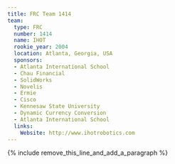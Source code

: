 ```yaml
---
title: FRC Team 1414
team:
  type: FRC
  number: 1414
  name: IHOT
  rookie_year: 2004
  location: Atlanta, Georgia, USA
  sponsors:
  - Atlanta International School
  - Chau Financial
  - SolidWorks
  - Novelis
  - Ermie
  - Cisco
  - Kennesaw State University
  - Dynamic Currency Conversion
  - Atlanta International School
  links:
    Website: http://www.ihotrobotics.com
---
```


{% include remove_this_line_and_add_a_paragraph %}